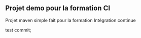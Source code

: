 ## Projet demo pour la formation CI

Projet maven simple fait pour la formation Intégration continue

test commit;
